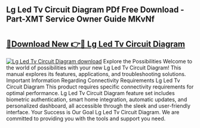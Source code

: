 ## Lg Led Tv Circuit Diagram PDf Free Download - Part-XMT Service Owner Guide MKvNf

# <h2><a href="http://dfqn39.blite.top/?on=Lg+Led+Tv+Circuit+Diagram">🔗Download New 👉🔴 Lg Led Tv Circuit Diagram</a></h2>

[![Lg Led Tv Circuit Diagram download](https://i.imgur.com/lujVjoI.png)](http://dfqn39.blite.top/?on=Lg+Led+Tv+Circuit+Diagram)
Explore the Possibilities Welcome to the world of possibilities with your new Lg Led Tv Circuit Diagram! This manual explores its features, applications, and troubleshooting solutions. Important Information Regarding Connectivity Requirements Lg Led Tv Circuit Diagram This product requires specific connectivity requirements for optimal performance. Lg Led Tv Circuit Diagram feature set includes biometric authentication, smart home integration, automatic updates, and personalized dashboard, all accessible through the sleek and user-friendly interface. Your Success is Our Goal Lg Led Tv Circuit Diagram. We are committed to providing you with the tools and support you need.
